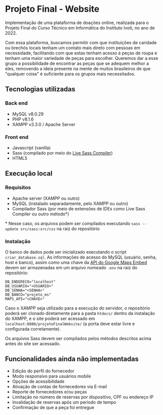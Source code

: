 # Projeto Final - Website 
Implementação de uma plataforma de doações online, realizada para o Projeto Final do Curso Técnico em Informática do Instituto Ivoti, no ano de 2022.

Com essa plataforma, buscamos permitir com que instituições de caridade ou brechós locais tenham um contato mais direto com pessoas em necessidade, facilitando com que estas tenham acesso à peças de roupa e tenham uma maior variedade de peças para escolher. Queremos dar a esse grupo a possibilidade de encontrar as peças que se adequem melhor a eles, removendo a ideia presente na mente de muitos brasileiros de que "qualquer coisa" é suficiente para os grupos mais necessitados.

## Tecnologias utilizadas
### Back end
- MySQL v8.0.29
- PHP v8.1.6
- XAMPP v3.3.0 / Apache Server
### Front end
- Javascript (vanilla)
- Sass (compilado por meio do [Live Sass Compiler](https://github.com/glenn2223/vscode-live-sass-compiler))
- HTML5

## Execução local
### Requisitos
- Apache server (XAMPP ou outro)
- MySQL (instalado separadamente, pelo XAMPP ou outro)
- Compilador Sass (por meio de extensões de IDEs como Live Sass Compiler ou outro método*)

\* Nesse caso, os arquivos podem ser compilados executando `sass --update src/sass:src/css` na raiz do repositório

### Instalação
O banco de dados pode ser inicializado executando o script `criar_database.sql`. As informações de acesso do MySQL (usuário, senha, host e banco), assim como uma chave da [API do Google Maps Embed](https://console.cloud.google.com/marketplace/product/google/maps-embed-backend.googleapis.com) devem ser armazenadas em um arquivo nomeado `.env` na raiz do repositório:
```
DB_ENDERECO="localhost"
DB_USUARIO="<USUARIO>"
DB_SENHA="<SENHA>"
DB_BANCO="projeto_ms"
MAPS_API="<CHAVE>"
```

Caso o XAMPP seja utilizado para a execução do servidor, o repositório poderá ser clonado diretamente para a pasta `htdocs/` dentro da instalação do XAMPP, e o site poderá ser acessado em `localhost:8000/projetoFinalWebsite/` (a porta deve estar livre e configurada corretamente).

Os arquivos Sass devem ser compilados pelos métodos descritos acima antes do site ser acessado.

## Funcionalidades ainda não implementadas
- Edição do perfil do fornecedor
- Modo responsivo para usuários mobile
- Opções de acessibilidade
- Ativação de contas de fornecedores via E-mail
- Reporte de fornecedores e/ou peças
- Limitação no número de reservas por dispositivo, CPF ou endereço IP
- Invalidação de reservas após um período de tempo
- Confirmação de que a peça foi entregue
